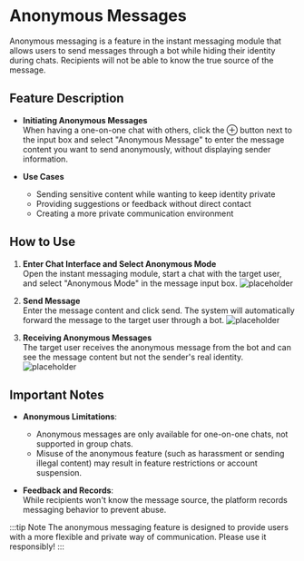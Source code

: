 # Anonymous Messages

Anonymous messaging is a feature in the instant messaging module that allows users to send messages through a bot while hiding their identity during chats. Recipients will not be able to know the true source of the message.

## Feature Description

- **Initiating Anonymous Messages**  
  When having a one-on-one chat with others, click the ⊕ button next to the input box and select "Anonymous Message" to enter the message content you want to send anonymously, without displaying sender information.

- **Use Cases**  
  - Sending sensitive content while wanting to keep identity private
  - Providing suggestions or feedback without direct contact
  - Creating a more private communication environment

## How to Use

1. **Enter Chat Interface and Select Anonymous Mode**  
   Open the instant messaging module, start a chat with the target user, and select "Anonymous Mode" in the message input box.
   ![placeholder](/images/en/en_im_pen_ic_16.png)
   
2. **Send Message**  
   Enter the message content and click send. The system will automatically forward the message to the target user through a bot.
   ![placeholder](/images/en/en_im_pen_ic_17.png)

3. **Receiving Anonymous Messages**  
   The target user receives the anonymous message from the bot and can see the message content but not the sender's real identity.
   ![placeholder](/images/en/en_im_pen_ic_18.png)

## Important Notes

- **Anonymous Limitations**:  
  - Anonymous messages are only available for one-on-one chats, not supported in group chats.
  - Misuse of the anonymous feature (such as harassment or sending illegal content) may result in feature restrictions or account suspension.

- **Feedback and Records**:  
  While recipients won't know the message source, the platform records messaging behavior to prevent abuse.

:::tip Note
The anonymous messaging feature is designed to provide users with a more flexible and private way of communication. Please use it responsibly!
:::